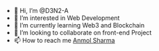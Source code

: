 - 👋 Hi, I’m @D3N2-A
- 👀 I’m interested in Web Development
- 🌱 I’m currently learning Web3 and Blockchain
- 💞️ I’m looking to collaborate on front-end Project
- 📫 How to reach me [Anmol Sharma](mailto:anmolsharma999937@gmail.com?subject=[GitHub]%20Source%20Han%20Sans)

<!---
D3N2-A/D3N2-A is a ✨ special ✨ repository because its `README.md` (this file) appears on your GitHub profile.
You can click the Preview link to take a look at your changes.
--->

